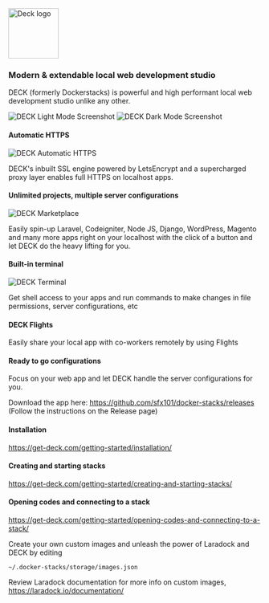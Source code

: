 <img src="https://get-deck.com/wp-content/themes/sinatra/assets/images/d-logo-h5.jpg" alt="Deck logo" height="100"/>

### Modern & extendable local web development studio

DECK (formerly Dockerstacks) is powerful and high performant local web development studio unlike any other.

![DECK Light Mode Screenshot](https://get-deck.com/wp-content/uploads/2020/12/Screenshot-2020-12-16-at-2.22.26-PM.png)
![DECK Dark Mode Screenshot](https://get-deck.com/wp-content/uploads/2020/12/Screenshot-2020-12-16-at-2.27.02-PM.png)

#### Automatic HTTPS

![DECK Automatic HTTPS](https://get-deck.com/wp-content/uploads/2020/12/Screenshot-2020-12-16-at-2.30.15-PM.png)

DECK's inbuilt SSL engine powered by LetsEncrypt and a supercharged proxy layer enables full HTTPS on localhost apps.

#### Unlimited projects, multiple server configurations

![DECK Marketplace](https://get-deck.com/wp-content/uploads/2020/12/Screenshot-2020-12-16-at-2.28.25-PM.png)

Easily spin-up Laravel, Codeigniter, Node JS, Django, WordPress, Magento
and many more apps right on your localhost with the click of a button
and let DECK do the heavy lifting for you.

#### Built-in terminal

![DECK Terminal](https://get-deck.com/wp-content/uploads/2020/12/Screenshot-2020-12-16-at-2.35.23-PM.png)

Get shell access to your apps and run commands to make changes in file permissions, server configurations, etc

#### DECK Flights

Easily share your local app with co-workers remotely by using Flights

#### Ready to go configurations

Focus on your web app and let DECK handle the server configurations for you.

Download the app here: https://github.com/sfx101/docker-stacks/releases (Follow the instructions on the Release page)

#### Installation

https://get-deck.com/getting-started/installation/

#### Creating and starting stacks

https://get-deck.com/getting-started/creating-and-starting-stacks/

#### Opening codes and connecting to a stack

https://get-deck.com/getting-started/opening-codes-and-connecting-to-a-stack/


Create your own custom images and unleash the power of Laradock and DECK by editing

```
~/.docker-stacks/storage/images.json
```
Review Laradock documentation for more info on custom images, https://laradock.io/documentation/

